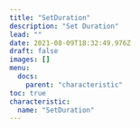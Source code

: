 ```yaml
---
title: "SetDuration"
description: "Set Duration"
lead: ""
date: 2021-08-09T18:32:49.976Z
draft: false
images: []
menu:
  docs:
    parent: "characteristic"
toc: true
characteristic:
  name: "SetDuration"
---
```

